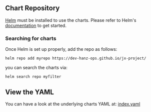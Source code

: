
## Chart Repository

[Helm](https://helm.sh) must be installed to use the charts.
Please refer to Helm's [documentation](https://helm.sh/docs/) to get started.

### Searching for charts

Once Helm is set up properly, add the repo as follows:

    helm repo add myrepo https://dev-hanz-ops.github.io/jx-project/

you can search the charts via:

    helm search repo myfilter

## View the YAML

You can have a look at the underlying charts YAML at: [index.yaml](index.yaml)
